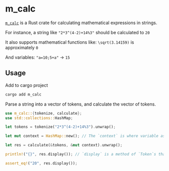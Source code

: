 # m_calc

[`m_calc`](https://crates.io/crates/m_calc) is a Rust crate for calculating mathematical expressions in strings.

For instance, a string like `"2*3^(4-2)+14%3"` should be calculated to `20`

It also supports mathematical functions like: `\sqrt(3.14159)` is approximately `0`

And variables: `"a=10;5+a"` -> `15`

## Usage

Add to cargo project

```sh
cargo add m_calc
```

Parse a string into a vector of tokens, and calculate the vector of tokens.

```rust
use m_calc::{tokenize, calculate};
use std::collections::HashMap;

let tokens = tokenize("2*3^(4-2)+14%3").unwrap();

let mut context = HashMap::new(); // The `context` is where variable assignments are stored

let res = calculate(&tokens, &mut context).unwrap();

println!("{}", res.display()); // `display` is a method of `Token`s that displays it as a simple expression (like `10`, or `a`)

assert_eq!("20", res.display());
```

